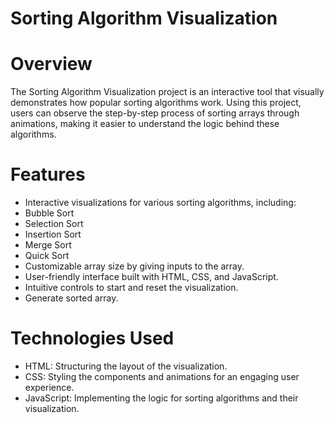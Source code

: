 # Sorting Algorithm Visualization
# Overview
The Sorting Algorithm Visualization project is an interactive tool that visually demonstrates how popular sorting algorithms work. Using this project, users can observe the step-by-step process of sorting arrays through animations, making it easier to understand the logic behind these algorithms.
# Features
- Interactive visualizations for various sorting algorithms, including:
 - Bubble Sort
 - Selection Sort
 - Insertion Sort
 - Merge Sort
 - Quick Sort
- Customizable array size by giving inputs to the array.
- User-friendly interface built with HTML, CSS, and JavaScript.
- Intuitive controls to start and reset the visualization.
- Generate sorted array.
# Technologies Used
- HTML: Structuring the layout of the visualization.
- CSS: Styling the components and animations for an engaging user experience.
- JavaScript: Implementing the logic for sorting algorithms and their visualization.
